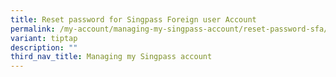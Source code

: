 ```yaml
---
title: Reset password for Singpass Foreign user Account
permalink: /my-account/managing-my-singpass-account/reset-password-sfa/
variant: tiptap
description: ""
third_nav_title: Managing my Singpass account
---
```

